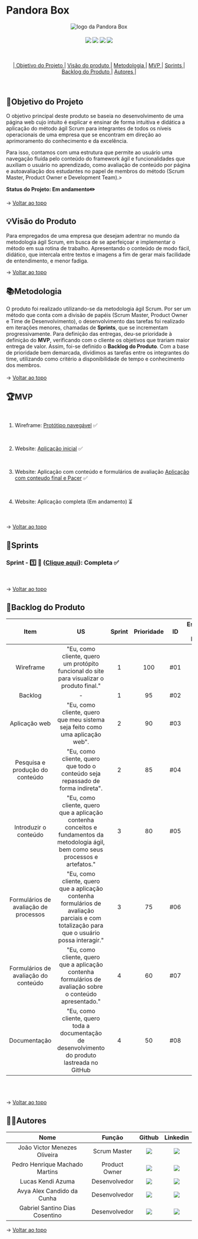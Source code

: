 <span id="topo">

# **Pandora Box**
<p align="center">
      <img src="https://user-images.githubusercontent.com/144742430/269073224-508f46b4-6883-4877-a7f7-75ca07e995be.png" alt="logo da Pandora Box">
<br>
<h4 align="center">
 <a href="https://trello.com/pt-BR?&aceid=&adposition=&adgroup=148159506607&campaign=19269516466&creative=641463051732&device=c&keyword=trello&matchtype=e&network=g&placement=&ds_kids=p74543507295&ds_e=GOOGLE&ds_eid=700000001557344&ds_e1=GOOGLE&gad=1&gclid=CjwKCAjw6IiiBhAOEiwALNqncf7LMdvvHQRYfJqN7Ar6MpY06WXKkjGvjZkDdOoWDNWaCxJubX9smRoCqZoQAvD_BwE&gclsrc=aw.ds" target="_blank"><img src="https://img.shields.io/badge/-Trello-%230077B5?style=for-the-badge&logo=Trello&logoColor=dark-blue" target="_blank"></a>   <a href="https://www.figma.com" target="_blank"><img src="https://img.shields.io/badge/-Figma-%23E4405F?style=for-the-badge&logo=Figma&logoColor=white" target="_blank"></a>  <a href="https://www.python.org/downloads/release/python-370/" target="_blank"><img src="https://img.shields.io/badge/-Python-%2388CE?style=for-the-badge&logo=Python&logoColor=white" target="_blank"></a> <a href="https://code.visualstudio.com" target="_blank"><img src="https://img.shields.io/badge/-Visual Studio Code-%2384CE?style=for-the-badge&logo=Visual Studio Code&logoColor=white" target="_blank"></a> <a href="https://www.docker.com/" target="_blank">
</h4>
<br>
<p align="center">
    |
  <a href ="#objetivo-do-projeto">  Objetivo do Projeto </a>  |     
  <a href ="#visaoproduto"> Visão do produto </a>  |
  <a href ="#metodologia"> Metodologia </a>  |
  <a href ="#mvp"> MVP </a>  |
  <a href ="#sprints"> Sprints </a>  |
  <a href ="#backlog-do-produto"> Backlog do Produto </a>  | 
  <a href ="#autores"> Autores </a>  |
</p>
</br>

<span id="objetivo-do-projeto">

## 📌Objetivo do Projeto

O objetivo principal deste produto se baseia no desenvolvimento de uma página web cujo intuito é explicar e ensinar de forma intuitiva e didática a aplicação do método ágil Scrum para integrantes de todos os níveis operacionais de uma empresa que se encontram em direção ao aprimoramento do conhecimento e da excelência. 

Para isso, contamos com uma estrutura que permite ao usuário uma navegação fluída pelo conteúdo do framework ágil e funcionalidades que auxiliam o usuário no aprendizado, como avaliação de conteúdo por página e autoavaliação dos estudantes no papel de membros do método (Scrum Master, Product Owner e Development Team).>
 
 
**Status do Projeto: Em andamento✏️**

→ [Voltar ao topo](#topo)
<br> 
  
  <span id="visaoproduto">

## 💡Visão do Produto

Para empregados de uma empresa que desejam adentrar no mundo da metodologia ágil Scrum, em busca de se aperfeiçoar e implementar o método em sua rotina de trabalho. Apresentando o conteúdo de modo fácil, didático, que intercala entre textos e imagens a fim de gerar mais facilidade de entendimento, e menor fadiga.

→ [Voltar ao topo](#topo)
<br>

<span id="metodologia">

## 📚Metodologia

O produto foi realizado utilizando-se da metodologia ágil Scrum. Por ser um método que conta com a divisão de papéis (Scrum Master, Product Owner e Time de Desenvolvimento), o desenvolvimento das tarefas foi realizado em iterações menores, chamadas de **Sprints**, que se incrementam progressivamente. Para definição das entregas, deu-se prioridade à definição do **MVP**, verificando com o cliente os objetivos que trariam maior entrega de valor. Assim, foi-se definido o **Backlog do Produto**.
Com a base de prioridade bem demarcada, dividimos as tarefas entre os integrantes do time, utilizando como critério a disponibilidade de tempo e conhecimento dos membros.
<br>
</br>
→ [Voltar ao topo](#topo)

<span id="mvp">

## 🏆**MVP**

<p align="center">
      
<br>

1. Wireframe: [Protótipo navegável](https://www.figma.com/proto/RxxHy2w3NgI91YmsICoP2y/Untitled?type=design&node-id=0-1&scaling=min-zoom&page-id=0%3A1&starting-point-node-id=1%3A3) ✅

<br> 

2. Website: [Aplicação inicial](https://github.com/jvictoroliv/adsapi1/blob/main/documents/Sprints/Sprint%202/video/website.md) ✅

<br>

3. Website: Aplicação com conteúdo e formulários de avaliação [Aplicação com conteudo final e Pacer](https://github.com/jvictoroliv/adsapi1/blob/main/documents/Sprints/Sprint%203/video/website.md) ✅

<br>

4. Website: Aplicação completa (Em andamento) ⏳

<br>

→ [Voltar ao topo](#topo)

<span id="sprints">

## 📅Sprints 

### Sprint - 1️⃣ 🏃 ([Clique aqui](/documents/Sprints/Sprint1)):  Completa ✅
<br>

→ [Voltar ao topo](#topo)

<span id="backlog-do-produto">

## 🌱Backlog do Produto

| Item                                                      | US | Sprint | Prioridade  | ID | Estimativa de Esforço | Status | Data de Entrega |
|:-------------------------------------------:|:-----------:|:--------:|:-------------:|:----:|:-----:|:---:|:-----:|
| Wireframe   | "Eu, como cliente, quero um protópito funcional do site para visualizar o produto final." | 1      | 100                | #01 | 10h | ✅  |  24/09/2023            |
| Backlog   | -  | 1      | 95                | #02 | 02h | ✅  |  24/09/2023            |    
| Aplicação web   | "Eu, como cliente, quero que meu sistema seja feito como uma aplicação web".   | 2      | 90                | #03 | 20h | ✅  |  15/10/2023            |    
| Pesquisa e produção do conteúdo   | "Eu, como cliente, quero que todo o conteúdo seja repassado de forma indireta".         | 2      | 85                | #04 | 40h | ✅  |  15/10/2023            |    
| Introduzir o conteúdo   | "Eu, como cliente, quero que a aplicação contenha conceitos e fundamentos da metodologia ágil, bem como seus processos e artefatos."                 | 3      | 80                | #05 | 03h | ⏳  |  05/11/2023            |    
| Formulários de avaliação de processos   | "Eu, como cliente, quero que a aplicação contenha formulários de avaliação parciais e com totalização para que o usuário possa interagir."     | 3      | 75                | #06 | 15h | ⏳  |  05/11/2023            |    
| Formulários de avaliação do conteúdo   | "Eu, como cliente, quero que a aplicação contenha formulários de avaliação sobre o conteúdo apresentado."      | 4      | 60                | #07 | 10h | ⏳  |  26/11/2023            |    
| Documentação   | "Eu, como cliente, quero toda a documentação de desenvolvimento do produto lastreada no GitHub | 4      | 50                | #08 | 05h | ⏳  |  26/11/2023            |    

<br>
<br>

→ [Voltar ao topo](#topo)

<span id="autores">

## 👨‍💻**Autores** 

|      Nome      |    Função       |                            Github                             |                           Linkedin                           |
| :--------------: | :-----------: | :----------------------------------------------------------: | :----------------------------------------------------------: |
|  João Victor Menezes Oliveira     | Scrum Master  | <a href="https://github.com/jvictoroliv"><img src="https://img.shields.io/badge/GitHub-100000?style=for-the-badge&logo=github&logoColor=white"></a> | <a href="https://www.linkedin.com/in/joão-victor-menezes-88a6b9264/"><img src="https://img.shields.io/badge/LinkedIn-0077B5?style=for-the-badge&logo=linkedin&logoColor=white"></a> |
|  Pedro Henrique Machado Martins    | Product Owner | <a href="https://github.com/PedrooMachado23"><img src="https://img.shields.io/badge/GitHub-100000?style=for-the-badge&logo=github&logoColor=white"></a> | <a href="https://www.linkedin.com/in/pedro-henrique-machado-martins-42786227a/"><img src="https://img.shields.io/badge/LinkedIn-0077B5?style=for-the-badge&logo=linkedin&logoColor=white"></a> |
| Lucas Kendi Azuma | Desenvolvedor | <a href="https://github.com/LucsKendi"><img src="https://img.shields.io/badge/GitHub-100000?style=for-the-badge&logo=github&logoColor=white"></a> | <a href="https://www.linkedin.com/in/lucas-kendi-azuma-70388b10a/"><img src="https://img.shields.io/badge/LinkedIn-0077B5?style=for-the-badge&logo=linkedin&logoColor=white"></a> |
| Avya Alex Candido da Cunha  | Desenvolvedor | <a href="https://github.com/Avyniee"><img src="https://img.shields.io/badge/GitHub-100000?style=for-the-badge&logo=github&logoColor=white"></a> | <a href="https://www.linkedin.com/in/avya-candido-598b5228a/"><img src="https://img.shields.io/badge/LinkedIn-0077B5?style=for-the-badge&logo=linkedin&logoColor=white"></a> |
| Gabriel Santino Dias Cosentino  | Desenvolvedor | <a href="https://github.com/gabrielsdcosentino"><img src="https://img.shields.io/badge/GitHub-100000?style=for-the-badge&logo=github&logoColor=white"></a> | <a href="https://www.linkedin.com/in/gabriel-cosentino-83907728a/"><img src="https://img.shields.io/badge/LinkedIn-0077B5?style=for-the-badge&logo=linkedin&logoColor=white"></a> |

→ [Voltar ao topo](#topo)

